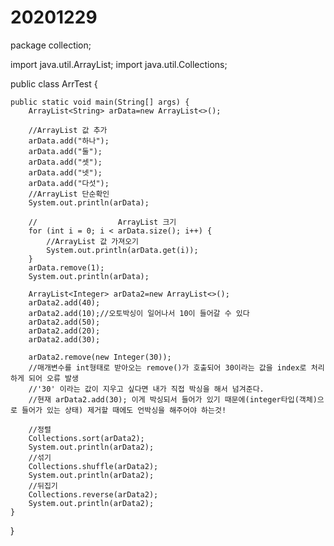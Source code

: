 # 20201229
package collection;


import java.util.ArrayList;
import java.util.Collections;

public class ArrTest {

	public static void main(String[] args) {
		ArrayList<String> arData=new ArrayList<>();
		
		//ArrayList 값 추가
		arData.add("하나");
		arData.add("둘");
		arData.add("셋");
		arData.add("넷");
		arData.add("다섯");
		//ArrayList 단순확인
		System.out.println(arData);
		
		//					ArrayList 크기
		for (int i = 0; i < arData.size(); i++) {
			//ArrayList 값 가져오기
			System.out.println(arData.get(i));
		}
		arData.remove(1);
		System.out.println(arData);
		
		ArrayList<Integer> arData2=new ArrayList<>();
		arData2.add(40);
		arData2.add(10);//오토박싱이 일어나서 10이 들어갈 수 있다
		arData2.add(50);
		arData2.add(20);
		arData2.add(30);
		
		arData2.remove(new Integer(30));
		//매개변수를 int형태로 받아오는 remove()가 호출되어 30이라는 값을 index로 처리하게 되어 오류 발생
		//'30' 이라는 값이 지우고 싶다면 내가 직접 박싱을 해서 넘겨준다.
		//현재 arData2.add(30); 이게 박싱되서 들어가 있기 때문에(integer타입(객체)으로 들어가 있는 상태) 제거할 때에도 언박싱을 해주어야 하는것!
		
		//정렬
		Collections.sort(arData2);
		System.out.println(arData2);
		//섞기
		Collections.shuffle(arData2);
		System.out.println(arData2);
		//뒤집기
		Collections.reverse(arData2);
		System.out.println(arData2);
	}

}
